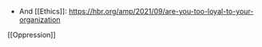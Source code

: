   - And [[Ethics]]:
    https://hbr.org/amp/2021/09/are-you-too-loyal-to-your-organization

[[Oppression]]